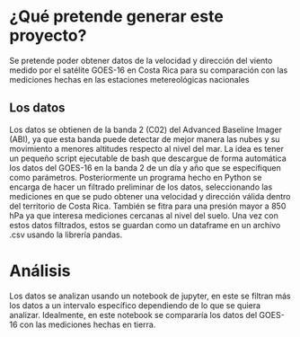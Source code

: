 # ¿Qué pretende generar este proyecto?
Se pretende poder obtener datos de la velocidad y dirección del viento medido por el satélite GOES-16 en Costa Rica para su comparación con las mediciones hechas en las estaciones metereológicas nacionales
## Los datos
Los datos se obtienen de la banda 2 (C02) del Advanced Baseline Imager (ABI), ya que esta banda puede detectar de mejor manera las nubes y su movimiento a menores altitudes respecto al nivel del mar.
La idea es tener un pequeño script ejecutable de bash que descargue de forma automática los datos del GOES-16 en la banda 2 de un día y año que se especifiquen como parámetros.
Posteriormente un programa hecho en Python se encarga de hacer un filtrado preliminar de los datos, seleccionando las mediciones en que se pudo obtener una velocidad y dirección válida dentro del territorio de Costa Rica. También se fitra para una presión mayor a 850 hPa ya que interesa mediciones cercanas al nivel del suelo.
Una vez con estos datos filtrados, estos se guardan como un dataframe en un archivo .csv usando la librería pandas.
# Análisis
Los datos se analizan usando un notebook de jupyter, en este se filtran más los datos a un intervalo específico dependiendo de lo que se quiera analizar. Idealmente, en este notebook se compararía los datos del GOES-16 con las mediciones hechas en tierra. 
